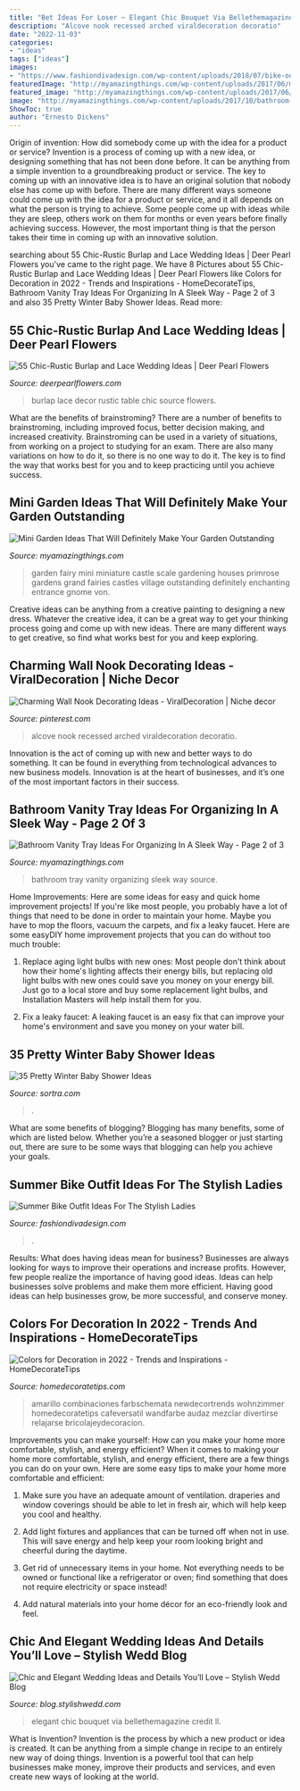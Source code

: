 ```yaml
---
title: "Bet Ideas For Loser ~ Elegant Chic Bouquet Via Bellethemagazine Credit Ll"
description: "Alcove nook recessed arched viraldecoration decoratio"
date: "2022-11-03"
categories:
- "ideas"
tags: ["ideas"]
images:
- "https://www.fashiondivadesign.com/wp-content/uploads/2018/07/bike-outfits-5--920x1380.jpg"
featuredImage: "http://myamazingthings.com/wp-content/uploads/2017/06/mini-garden-4.jpg"
featured_image: "http://myamazingthings.com/wp-content/uploads/2017/06/mini-garden-4.jpg"
image: "http://myamazingthings.com/wp-content/uploads/2017/10/bathroom-tray-10-.jpg"
ShowToc: true
author: "Ernesto Dickens"
---
```



Origin of invention: How did somebody come up with the idea for a product or service?
Invention is a process of coming up with a new idea, or designing something that has not been done before. It can be anything from a simple invention to a groundbreaking product or service. The key to coming up with an innovative idea is to have an original solution that nobody else has come up with before. There are many different ways someone could come up with the idea for a product or service, and it all depends on what the person is trying to achieve. Some people come up with ideas while they are sleep, others work on them for months or even years before finally achieving success. However, the most important thing is that the person takes their time in coming up with an innovative solution.

	

		
searching about 55 Chic-Rustic Burlap and Lace Wedding Ideas | Deer Pearl Flowers you've came to the right page. We have 8 Pictures about 55 Chic-Rustic Burlap and Lace Wedding Ideas | Deer Pearl Flowers like Colors for Decoration in 2022 - Trends and Inspirations - HomeDecorateTips, Bathroom Vanity Tray Ideas For Organizing In A Sleek Way - Page 2 of 3 and also 35 Pretty Winter Baby Shower Ideas. Read more:
		
    
## 55 Chic-Rustic Burlap And Lace Wedding Ideas | Deer Pearl Flowers

<img loading=lazy src="http://www.deerpearlflowers.com/wp-content/uploads/2015/04/burlap-table-runners-wedding-decor.jpg" onerror="this.onerror=null;this.src='https://tse2.mm.bing.net/th?id=OIP.xdtj-OOLvoYF08B8I2EqUQHaLH&amp;pid=15.1';" alt="55 Chic-Rustic Burlap and Lace Wedding Ideas | Deer Pearl Flowers">

_Source: deerpearlflowers.com_

>burlap lace decor rustic table chic source flowers. 

	

What are the benefits of brainstroming?
There are a number of benefits to brainstroming, including improved focus, better decision making, and increased creativity. Brainstroming can be used in a variety of situations, from working on a project to studying for an exam. There are also many variations on how to do it, so there is no one way to do it. The key is to find the way that works best for you and to keep practicing until you achieve success.

    
## Mini Garden Ideas That Will Definitely Make Your Garden Outstanding

<img loading=lazy src="http://myamazingthings.com/wp-content/uploads/2017/06/mini-garden-4.jpg" onerror="this.onerror=null;this.src='https://tse4.mm.bing.net/th?id=OIP.OU3agBtnl8HrihYjxkCuewHaHa&amp;pid=15.1';" alt="Mini Garden Ideas That Will Definitely Make Your Garden Outstanding">

_Source: myamazingthings.com_

>garden fairy mini miniature castle scale gardening houses primrose gardens grand fairies castles village outstanding definitely enchanting entrance gnome von. 

	

Creative ideas can be anything from a creative painting to designing a new dress. Whatever the creative idea, it can be a great way to get your thinking process going and come up with new ideas. There are many different ways to get creative, so find what works best for you and keep exploring.

    
## Charming Wall Nook Decorating Ideas - ViralDecoration | Niche Decor

<img loading=lazy src="https://i.pinimg.com/736x/66/cb/11/66cb1168cd647bf4d1fcee1fc532ff64.jpg" onerror="this.onerror=null;this.src='https://tse3.mm.bing.net/th?id=OIP.eunXnlIni43WFxdR16_h5AHaLQ&amp;pid=15.1';" alt="Charming Wall Nook Decorating Ideas - ViralDecoration | Niche decor">

_Source: pinterest.com_

>alcove nook recessed arched viraldecoration decoratio. 

	

Innovation is the act of coming up with new and better ways to do something. It can be found in everything from technological advances to new business models. Innovation is at the heart of businesses, and it’s one of the most important factors in their success.

    
## Bathroom Vanity Tray Ideas For Organizing In A Sleek Way - Page 2 Of 3

<img loading=lazy src="http://myamazingthings.com/wp-content/uploads/2017/10/bathroom-tray-10-.jpg" onerror="this.onerror=null;this.src='https://tse1.mm.bing.net/th?id=OIP.XedvXtbDnNbBl1F-RhRTrAHaLH&amp;pid=15.1';" alt="Bathroom Vanity Tray Ideas For Organizing In A Sleek Way - Page 2 of 3">

_Source: myamazingthings.com_

>bathroom tray vanity organizing sleek way source. 

	

Home Improvements: Here are some ideas for easy and quick home improvement projects!
If you're like most people, you probably have a lot of things that need to be done in order to maintain your home. Maybe you have to mop the floors, vacuum the carpets, and fix a leaky faucet. Here are some easyDIY home improvement projects that you can do without too much trouble:
1. Replace aging light bulbs with new ones: Most people don't think about how their home's lighting affects their energy bills, but replacing old light bulbs with new ones could save you money on your energy bill. Just go to a local store and buy some replacement light bulbs, and Installation Masters will help install them for you.

2. Fix a leaky faucet: A leaking faucet is an easy fix that can improve your home's environment and save you money on your water bill.

    
## 35 Pretty Winter Baby Shower Ideas

<img loading=lazy src="https://www.sortra.com/wp-content/uploads/2015/01/winter-baby-shower-ideas51.jpg" onerror="this.onerror=null;this.src='https://tse4.mm.bing.net/th?id=OIP.UiUcw8llfMootRb3GsPW0AHaIk&amp;pid=15.1';" alt="35 Pretty Winter Baby Shower Ideas">

_Source: sortra.com_

>. 

	

What are some benefits of blogging?
Blogging has many benefits, some of which are listed below. Whether you’re a seasoned blogger or just starting out, there are sure to be some ways that blogging can help you achieve your goals.

    
## Summer Bike Outfit Ideas For The Stylish Ladies

<img loading=lazy src="https://www.fashiondivadesign.com/wp-content/uploads/2018/07/bike-outfits-5--920x1380.jpg" onerror="this.onerror=null;this.src='https://tse1.mm.bing.net/th?id=OIP.NA-tq9MbVT2suECXJxPIHgHaLH&amp;pid=15.1';" alt="Summer Bike Outfit Ideas For The Stylish Ladies">

_Source: fashiondivadesign.com_

>. 

	

Results: What does having ideas mean for business?
Businesses are always looking for ways to improve their operations and increase profits. However, few people realize the importance of having good ideas. Ideas can help businesses solve problems and make them more efficient. Having good ideas can help businesses grow, be more successful, and conserve money.

    
## Colors For Decoration In 2022 - Trends And Inspirations - HomeDecorateTips

<img loading=lazy src="https://homedecoratetips.com/wp-content/uploads/2021/02/Colors-for-Decoration-in-2022-Trends-and-Inspirations-2.3.jpg" onerror="this.onerror=null;this.src='https://tse1.mm.bing.net/th?id=OIP.VyDVOIEZBpeQd8dFE_b8awAAAA&amp;pid=15.1';" alt="Colors for Decoration in 2022 - Trends and Inspirations - HomeDecorateTips">

_Source: homedecoratetips.com_

>amarillo combinaciones farbschemata newdecortrends wohnzimmer homedecoratetips cafeversatil wandfarbe audaz mezclar divertirse relajarse bricolajeydecoracion. 

	

Improvements you can make yourself: How can you make your home more comfortable, stylish, and energy efficient?
When it comes to making your home more comfortable, stylish, and energy efficient, there are a few things you can do on your own. Here are some easy tips to make your home more comfortable and efficient: 
1. Make sure you have an adequate amount of ventilation. draperies and window coverings should be able to let in fresh air, which will help keep you cool and healthy.

2. Add light fixtures and appliances that can be turned off when not in use. This will save energy and help keep your room looking bright and cheerful during the daytime.

3. Get rid of unnecessary items in your home. Not everything needs to be owned or functional like a refrigerator or oven; find something that does not require electricity or space instead!

4. Add natural materials into your home décor for an eco-friendly look and feel.

    
## Chic And Elegant Wedding Ideas And Details You’ll Love – Stylish Wedd Blog

<img loading=lazy src="http://blog.stylishwedd.com/wp-content/uploads/2017/02/2017-elegant-and-chic-wedding-bouquet-ideas.jpg" onerror="this.onerror=null;this.src='https://tse3.mm.bing.net/th?id=OIP.cRjafjd5hI4GLxH8WCkKkAHaLH&amp;pid=15.1';" alt="Chic and Elegant Wedding Ideas and Details You’ll Love – Stylish Wedd Blog">

_Source: blog.stylishwedd.com_

>elegant chic bouquet via bellethemagazine credit ll. 

	

What is Invention?
Invention is the process by which a new product or idea is created. It can be anything from a simple change in recipe to an entirely new way of doing things. Invention is a powerful tool that can help businesses make money, improve their products and services, and even create new ways of looking at the world.

